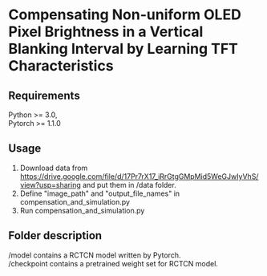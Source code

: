 # Compensating Non-uniform OLED Pixel Brightness in a Vertical Blanking Interval by Learning TFT Characteristics

## Requirements
Python >= 3.0,  
Pytorch >= 1.1.0

## Usage
1. Download data from https://drive.google.com/file/d/17Pr7rX17_iRrGtgGMpMid5WeGJwIyVhS/view?usp=sharing and put them in /data folder.
2. Define "image_path" and "output_file_names" in compensation_and_simulation.py
3. Run compensation_and_simulation.py

## Folder description
/model contains a RCTCN model written by Pytorch.  
/checkpoint contains a pretrained weight set for RCTCN model.
